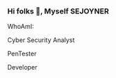 ### Hi folks 👋, Myself SEJOYNER

WhoAmI:
<p>Cyber Security Analyst</p>
<p>PenTester</p>
<p>Developer</p>
